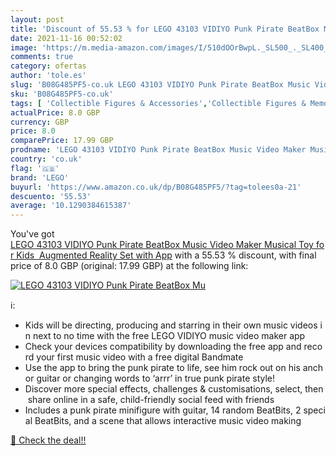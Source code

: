 ```yaml
---
layout: post
title: 'Discount of 55.53 % for LEGO 43103 VIDIYO Punk Pirate BeatBox Mu'
date: 2021-11-16 00:52:02
image: 'https://m.media-amazon.com/images/I/510dOOrBwpL._SL500_._SL400_.jpg'
comments: true
category: ofertas
author: 'tole.es'
slug: 'B08G485PF5-co.uk LEGO 43103 VIDIYO Punk Pirate BeatBox Music Video Maker...'
sku: 'B08G485PF5-co.uk'
tags: [ 'Collectible Figures & Accessories','Collectible Figures & Memorabilia','Electronic Toys','Hobbies','Kids Electronic Games','Toys & Games','Toys Store','lego', ]
actualPrice: 8.0 GBP
currency: GBP
price: 8.0
comparePrice: 17.99 GBP
prodname: 'LEGO 43103 VIDIYO Punk Pirate BeatBox Music Video Maker Musical Toy for Kids  Augmented Reality Set with App'
country: 'co.uk'
flag: '🇬🇧'
brand: 'LEGO'
buyurl: 'https://www.amazon.co.uk/dp/B08G485PF5/?tag=tolees0a-21'
descuento: '55.53'
average: '10.1290384615387'
---
```


You've got [LEGO 43103 VIDIYO Punk Pirate BeatBox Music Video Maker Musical Toy for Kids  Augmented Reality Set with App](https://www.amazon.co.uk/dp/B08G485PF5/?tag=tolees0a-21) with a  55.53 % discount, with final price of 8.0 GBP (original: 17.99 GBP) at the following link:

[![LEGO 43103 VIDIYO Punk Pirate BeatBox Mu](https://m.media-amazon.com/images/I/510dOOrBwpL._SL500_._SL400_.jpg)](https://www.amazon.co.uk/dp/B08G485PF5/?tag=tolees0a-21)

ℹ️:

- Kids will be directing, producing and starring in their own music videos in next to no time with the free LEGO VIDIYO music video maker app
- Check your devices compatibility by downloading the free app and record your first music video with a free digital Bandmate
- Use the app to bring the punk pirate to life, see him rock out on his anchor guitar or changing words to ‘arrr’ in true punk pirate style!
- Discover more special effects, challenges & customisations, select, then share online in a safe, child-friendly social feed with friends
- Includes a punk pirate minifigure with guitar, 14 random BeatBits, 2 special BeatBits, and a scene that allows interactive music video making

[🛒 Check the deal!!](https://www.amazon.co.uk/dp/B08G485PF5/?tag=tolees0a-21)
